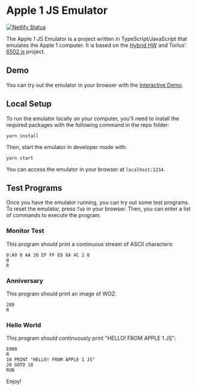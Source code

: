 # Apple 1 JS Emulator
[![Netlify Status](https://api.netlify.com/api/v1/badges/8dda601a-c4c2-4cde-80c4-bc08ffd6d18e/deploy-status)](https://app.netlify.com/sites/stidme/deploys)

The Apple 1 JS Emulator is a project written in TypeScript/JavaScript that emulates the Apple 1 computer. It is based on the [Hybrid HW](https://github.com/stid/APPLE-1-ReplicaDue) and Torlus' [6502.js](https://github.com/Torlus/6502.js) project.

## Demo

You can try out the emulator in your browser with the [Interactive Demo](https://stid.me).

## Local Setup

To run the emulator locally on your computer, you'll need to install the required packages with the following command in the repo folder:

``` ssh
yarn install
```

Then, start the emulator in developer mode with:

``` ssh
yarn start
```

You can access the emulator in your browser at `localhost:1234`.

## Test Programs

Once you have the emulator running, you can try out some test programs. To reset the emulator, press `Tab` in your browser. Then, you can enter a list of commands to execute the program.

### Monitor Test

This program should print a continuous stream of ASCII characters:

```basic
0:A9 0 AA 20 EF FF E8 8A 4C 2 0
0
R
```

### Anniversary

This program should print an image of WOZ:

```basic
280
R
```

### Hello World

This program should continuously print "HELLO! FROM APPLE 1 JS":

```basic
E000
R
10 PRINT "HELLO! FROM APPLE 1 JS"
20 GOTO 10
RUN
```

Enjoy!
